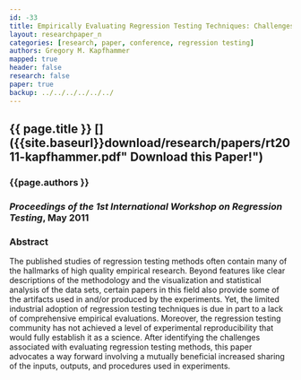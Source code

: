 ```yaml
---
id: -33
title: Empirically Evaluating Regression Testing Techniques: Challenges, Solutions, and a Potential Way Forward
layout: researchpaper_n
categories: [research, paper, conference, regression testing]
authors: Gregory M. Kapfhammer
mapped: true
header: false
research: false
paper: true
backup: ../../../../../../
---
```


## {{ page.title }} [<i class="fa fa-download"></i>]({{site.baseurl}}download/research/papers/rt2011-kapfhammer.pdf" Download this Paper!")

### {{page.authors }}

### <em>Proceedings of the 1st International Workshop on Regression Testing</em>, May 2011

### Abstract

The published studies of regression testing methods often contain many of the hallmarks of high quality empirical
research. Beyond features like clear descriptions of the methodology and the visualization and statistical analysis of
the data sets, certain papers in this field also provide some of the artifacts used in and/or produced by the
experiments. Yet, the limited industrial adoption of regression testing techniques is due in part to a lack of
comprehensive empirical evaluations. Moreover, the regression testing community has not achieved a level of experimental
reproducibility that would fully establish it as a science. After identifying the challenges associated with evaluating
regression testing methods, this paper advocates a way forward involving a mutually beneficial increased sharing of the
inputs, outputs, and procedures used in experiments.
